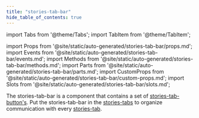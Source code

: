 ```yaml
---
title: "stories-tab-bar"
hide_table_of_contents: true
---
```

import Tabs from '@theme/Tabs';
import TabItem from '@theme/TabItem';

import Props from '@site/static/auto-generated/stories-tab-bar/props.md';
import Events from '@site/static/auto-generated/stories-tab-bar/events.md';
import Methods from '@site/static/auto-generated/stories-tab-bar/methods.md';
import Parts from '@site/static/auto-generated/stories-tab-bar/parts.md';
import CustomProps from '@site/static/auto-generated/stories-tab-bar/custom-props.md';
import Slots from '@site/static/auto-generated/stories-tab-bar/slots.md';





The stories-tab-bar is a component that contains a set of [stories-tab-button's](../tab-button). Put the stories-tab-bar in the [stories-tabs](../tabs) to organize communication with every [stories-tab](../tab).

  
<Props />
<Events />
<Methods />
<Parts />
<CustomProps />
<Slots />